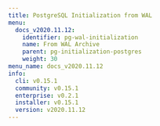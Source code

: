 ```yaml
---
title: PostgreSQL Initialization from WAL
menu:
  docs_v2020.11.12:
    identifier: pg-wal-initialization
    name: From WAL Archive
    parent: pg-initialization-postgres
    weight: 30
menu_name: docs_v2020.11.12
info:
  cli: v0.15.1
  community: v0.15.1
  enterprise: v0.2.1
  installer: v0.15.1
  version: v2020.11.12
---
```


